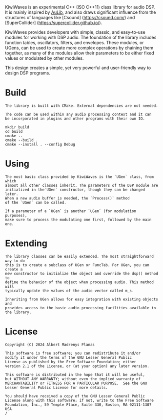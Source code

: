 KiwiWaves is an experimental C++ (ISO C++11) class library for audio DSP. It is
mainly inspired by [AuLib](http://github.com/AuLib/AuLib), and also draws
significant influence from the structures of languages like [Csound]
(https://csound.com/) and [SuperCollider] (https://supercollider.github.io/).

KiwiWaves provides developers with simple, classic, and easy-to-use modules
for working with DSP audio. The foundation of the library includes function
tables, oscillators, filters, and envelopes. These modules, or UGens, can be
used to create more complex operations by chaining them together, as many of
the modules allow their parameters to be either fixed values or modulated by
other modules.

This design creates a simple, yet very powerful and user-friendly way to design
DSP programs.

Build
===========================================

	The library is built with CMake. External dependencies are not needed.

	The code can be used within any audio processing context and it can
	be incorporated in plugins and other programs with their own IO.

``` 
mkdir build
cd build
cmake ..
cmake --build .
cmake --install . --config Debug
```

Using
=====================================

	The most basic class provided by KiwiWaves is the `UGen` class, from which
	almost all other classes inherit. The parameters of the DSP module are
	initialized in the`UGen` constructor, though they can be changed later.
	When a new audio buffer is needed, the `Process()` method
	of the `UGen` can be called.

	If a parameter of a `UGen` is another `UGen` (for modulation purposes),
	make sure to process the modulating one first, followed by the main one.
 
Extending
============================
	
	The library classes can be easily extended. The most straightforward way to do
	this is to create a subclass of UGen or FuncTab. For UGen, you can create a
	new constructor to initialize the object and override the dsp() method to
	define the behavior of the object when processing audio. This method will
	typically update the values of the audio vector called m_s.

	Inheriting from UGen allows for easy integration with existing objects and
	provides access to the basic audio processing facilities available in the library.
 
License
=====================

	Copyright (C) 2024 Albert Madrenys Planas

	This software is free software; you can redistribute it and/or
	modify it under the terms of the GNU Lesser General Public
	License as published by the Free Software Foundation; either
	version 2.1 of the License, or (at your option) any later version.

	This software is distributed in the hope that it will be useful,
	but WITHOUT ANY WARRANTY; without even the implied warranty of
	MERCHANTABILITY or FITNESS FOR A PARTICULAR PURPOSE.  See the GNU
	Lesser General Public License for more details.

	You should have received a copy of the GNU Lesser General Public
	License along with this software; if not, write to the Free Software
	Foundation, Inc., 59 Temple Place, Suite 330, Boston, MA 02111-1307 USA
	/
